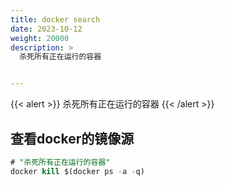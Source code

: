 ```yaml
---
title: docker search
date: 2023-10-12
weight: 20000
description: >
  杀死所有正在运行的容器


---
```


{{< alert >}}
杀死所有正在运行的容器
{{< /alert >}}


## 查看docker的镜像源

```sql
# "杀死所有正在运行的容器"
docker kill $(docker ps -a -q)

```




